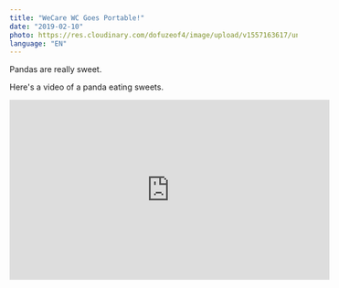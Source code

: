 ```yaml
---
title: "WeCare WC Goes Portable!"
date: "2019-02-10"
photo: https://res.cloudinary.com/dofuzeof4/image/upload/v1557163617/unnamed_bli2tp.jpg
language: "EN"
---
```


Pandas are really sweet.

Here's a video of a panda eating sweets.

<iframe width="560" height="315" src="https://www.youtube.com/embed/4n0xNbfJLR8" frameborder="0" allowfullscreen></iframe>
